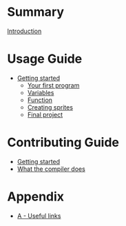 # Summary

[Introduction](introduction.md)

# Usage Guide

- [Getting started]()
    - [Your first program]()
    - [Variables]()
    - [Function]()
    - [Creating sprites]()
    - [Final project]()

# Contributing Guide

- [Getting started](contributing/getting-started.md)
- [What the compiler does]()

# Appendix

- [A - Useful links](appendix/a-useful-links.md)
